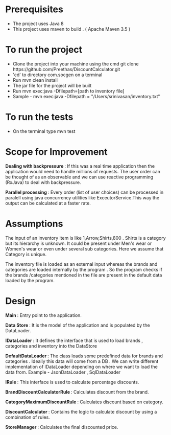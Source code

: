 <h1> Prerequisites </h1>

<ul>
  <li> The project uses Java 8 </li>
  <li> This project uses maven to build . ( Apache Maven 3.5 ) </li>
</ul>  


<h1> To run the project </h1>

<ul>
<li> Clone the project into your machine using the cmd git clone https://github.com/Preethas/DiscountCalculator.git   </li>
<li> 'cd' to directory com.socgen on a terminal </li>
<li> Run mvn clean install </li>
<li> The jar file for the project will be built </li>
<li> Run mvn exec:java -Dfilepath=[path to inventory file] </li>
<li> Sample - mvn exec:java -Dfilepath = "/Users/srinivasan/inventory.txt"  </li>

</ul>

<h1> To run the tests </h1>

<ul>
<li> On the terminal type mvn test </li>
</ul>

<h1> Scope for Improvement </h1>

<p> <b> Dealing with backpressure </b> : If this was a real time application then the application would need to handle millions of requests. The user order can be thought of as an observable and we can use reactive programming (RxJava) to deal with backpressure. 
</p>  

<p> <b> Parallel processing </b> : Every order (list of user choices) can be processed in paralell using java concurrency utilities like ExceutorService.This way the output can be calculated at a faster rate.
</p>  

<h1> Assumptions </h1>

<p> 
  
  The input of an inventory item is like 1,Arrow,Shirts,800 . Shirts is a category but its hierarchy is unknown.
  It could be present under Men's wear or Women's wear or even under several sub categories. Here we assume that
  Category is unique.
    
  
</p>  

<p>
  The inventory file is loaded as an external input whereas the brands and categories are loaded internally
  by the program . So the program checks if the brands /categories mentioned in the file are present in the 
  default data loaded by the program.
</p>  


<h1>  Design </h1>

<p>
  <b> Main </b> : Entry point to the application.
</p>  

<p>
  <b>  Data Store </b>  :  It is the model of the application and is populated by the DataLoader.
</p>  

<p>
  <b>  IDataLoader </b>  :  It defines the interface that is used to load brands , categories and inventory into the DataStore
</p> 

<p>
  <b>  DefaultDataLoader </b> : The class loads some predefined data for brands and categories . Ideally this
  data will come from a DB . We can write different implementation of IDataLoader depending on where we want to load the data 
  from. Example - JsonDataLoader , SqlDataLoader
</p>  



 <p> <b> IRule </b>  : This interface is used to calculate percentage discounts.</p>
 <p> <b> BrandDiscountCalculatorRule </b> : Calculates discount from the brand.</p>
 <p> <b> CategoryMaximumDiscountRule </b> : Calculates discount based on category.</p>
 <p> <b> DiscountCalculator </b> : Contains the logic to calculate discount by using a combination of rules.</p>
  


<p>
  <b> StoreManager </b> : Calculates the final discounted price.
</p>  

